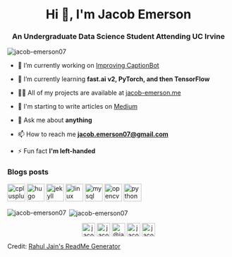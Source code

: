 <h1 align="center">Hi 👋, I'm Jacob Emerson</h1>
<h3 align="center">An Undergraduate Data Science Student Attending UC Irvine</h3>

<p align="left"> <img src="https://komarev.com/ghpvc/?username=jacob-emerson07" alt="jacob-emerson07" /> </p>

- 🔭 I’m currently working on [Improving CaptionBot](https://github.com/jacob-emerson07/image-caption-discord-bot)

- 🌱 I’m currently learning **fast.ai v2, PyTorch, and then TensorFlow**

- 👨‍💻 All of my projects are available at [jacob-emerson.me](jacob-emerson.me)

- 📝 I'm starting to write articles on [Medium](https://medium.com/@jacob.emerson07)

- 💬 Ask me about **anything**

- 📫 How to reach me **jacob.emerson07@gmail.com**

- ⚡ Fun fact **I'm left-handed**

### Blogs posts
<!-- BLOG-POST-LIST:START -->
<!-- BLOG-POST-LIST:END -->

<p align="left"><img src="https://devicons.github.io/devicon/devicon.git/icons/cplusplus/cplusplus-original.svg" alt="cplusplus" width="40" height="40"/> <img src="https://api.iconify.design/logos-hugo.svg" alt="hugo" width="40" height="40"/> <img src="https://www.vectorlogo.zone/logos/jekyllrb/jekyllrb-icon.svg" alt="jekyll" width="40" height="40"/> <img src="https://devicons.github.io/devicon/devicon.git/icons/linux/linux-original.svg" alt="linux" width="40" height="40"/> <img src="https://devicons.github.io/devicon/devicon.git/icons/mysql/mysql-original-wordmark.svg" alt="mysql" width="40" height="40"/> <img src="https://www.vectorlogo.zone/logos/opencv/opencv-icon.svg" alt="opencv" width="40" height="40"/> <img src="https://devicons.github.io/devicon/devicon.git/icons/python/python-original.svg" alt="python" width="40" height="40"/></p>

<p><img align="left" src="https://github-readme-stats.vercel.app/api/top-langs/?username=jacob-emerson07&layout=compact&hide=html" alt="jacob-emerson07" /></p>

<p>&nbsp;<img align="center" src="https://github-readme-stats.vercel.app/api?username=jacob-emerson07&show_icons=true" alt="jacob-emerson07" /></p>

<p align="center">
<a href="https://linkedin.com/in/jacobemerson07" target="blank"><img align="center" src="https://cdn.jsdelivr.net/npm/simple-icons@3.0.1/icons/linkedin.svg" alt="jacobemerson07" height="30" width="30" /></a>
<a href="https://kaggle.com/jacobemerson07" target="blank"><img align="center" src="https://cdn.jsdelivr.net/npm/simple-icons@3.0.1/icons/kaggle.svg" alt="jacobemerson07" height="30" width="30" /></a>
<a href="https://medium.com/@jacob.emerson07" target="blank"><img align="center" src="https://cdn.jsdelivr.net/npm/simple-icons@3.0.1/icons/medium.svg" alt="@jacob.emerson07" height="30" width="30" /></a>
<a href="https://www.hackerrank.com/jacob_emerson07" target="blank"><img align="center" src="https://cdn.jsdelivr.net/npm/simple-icons@3.0.1/icons/hackerrank.svg" alt="jacob_emerson07" height="30" width="30" /></a>
<a href="https://www.leetcode.com/jacob_emerson07" target="blank"><img align="center" src="https://cdn.jsdelivr.net/npm/simple-icons@3.0.1/icons/leetcode.svg" alt="jacob_emerson07" height="30" width="30" /></a>
</p>

Credit: [Rahul Jain's ReadMe Generator](https://rahuldkjain.github.io/gh-profile-readme-generator/)
